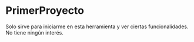# PrimerProyecto
Solo sirve para iniciarme en esta herramienta y ver ciertas funcionalidades. No tiene ningún interés.
